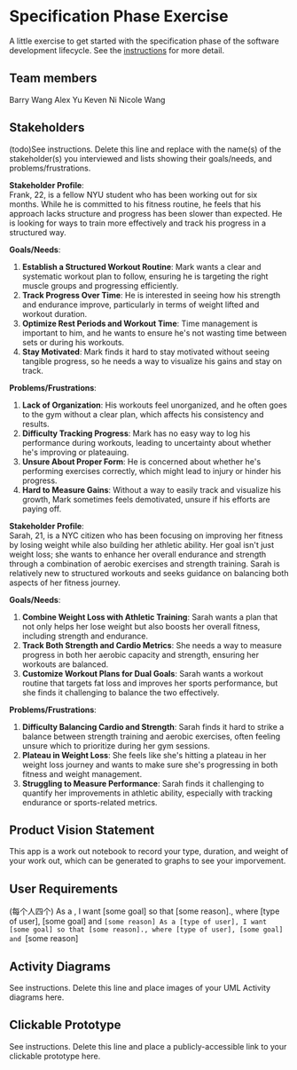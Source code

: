 # Specification Phase Exercise

A little exercise to get started with the specification phase of the software development lifecycle. See the [instructions](instructions.md) for more detail.

## Team members

Barry Wang
Alex Yu
Keven Ni
Nicole Wang

## Stakeholders

(todo)See instructions. Delete this line and replace with the name(s) of the stakeholder(s) you interviewed and lists showing their goals/needs, and problems/frustrations.

**Stakeholder Profile**:  
Frank, 22, is a fellow NYU student who has been working out for six months. While he is committed to his fitness routine, he feels that his approach lacks structure and progress has been slower than expected. He is looking for ways to train more effectively and track his progress in a structured way.

**Goals/Needs**:  
1. **Establish a Structured Workout Routine**: Mark wants a clear and systematic workout plan to follow, ensuring he is targeting the right muscle groups and progressing efficiently.
2. **Track Progress Over Time**: He is interested in seeing how his strength and endurance improve, particularly in terms of weight lifted and workout duration.
3. **Optimize Rest Periods and Workout Time**: Time management is important to him, and he wants to ensure he's not wasting time between sets or during his workouts.
4. **Stay Motivated**: Mark finds it hard to stay motivated without seeing tangible progress, so he needs a way to visualize his gains and stay on track.

**Problems/Frustrations**:  
1. **Lack of Organization**: His workouts feel unorganized, and he often goes to the gym without a clear plan, which affects his consistency and results.
2. **Difficulty Tracking Progress**: Mark has no easy way to log his performance during workouts, leading to uncertainty about whether he's improving or plateauing.
3. **Unsure About Proper Form**: He is concerned about whether he's performing exercises correctly, which might lead to injury or hinder his progress.
4. **Hard to Measure Gains**: Without a way to easily track and visualize his growth, Mark sometimes feels demotivated, unsure if his efforts are paying off.


**Stakeholder Profile**:  
Sarah, 21, is a NYC citizen who has been focusing on improving her fitness by losing weight while also building her athletic ability. Her goal isn't just weight loss; she wants to enhance her overall endurance and strength through a combination of aerobic exercises and strength training. Sarah is relatively new to structured workouts and seeks guidance on balancing both aspects of her fitness journey.

**Goals/Needs**:  
1. **Combine Weight Loss with Athletic Training**: Sarah wants a plan that not only helps her lose weight but also boosts her overall fitness, including strength and endurance.
2. **Track Both Strength and Cardio Metrics**: She needs a way to measure progress in both her aerobic capacity and strength, ensuring her workouts are balanced.
3. **Customize Workout Plans for Dual Goals**: Sarah wants a workout routine that targets fat loss and improves her sports performance, but she finds it challenging to balance the two effectively.

**Problems/Frustrations**:  
1. **Difficulty Balancing Cardio and Strength**: Sarah finds it hard to strike a balance between strength training and aerobic exercises, often feeling unsure which to prioritize during her gym sessions.
2. **Plateau in Weight Loss**: She feels like she's hitting a plateau in her weight loss journey and wants to make sure she's progressing in both fitness and weight management.
3. **Struggling to Measure Performance**: Sarah finds it challenging to quantify her improvements in athletic ability, especially with tracking endurance or sports-related metrics.
## Product Vision Statement

This app is a work out notebook to record your type, duration, and weight of your work out, which can be generated to graphs to see your imporvement.

## User Requirements

(每个人四个)
As a , I want [some goal] so that [some reason]., where [type of user], [some goal] and `[some reason]
As a [type of user], I want [some goal] so that [some reason]., where [type of user], [some goal] and `[some reason]

## Activity Diagrams

See instructions. Delete this line and place images of your UML Activity diagrams here.

## Clickable Prototype

See instructions. Delete this line and place a publicly-accessible link to your clickable prototype here.
